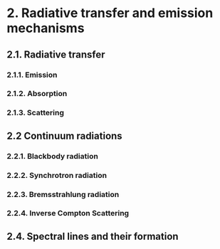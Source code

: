 # 2. Radiative transfer and emission mechanisms

## 2.1. Radiative transfer
### 2.1.1. Emission

### 2.1.2. Absorption

### 2.1.3. Scattering

## 2.2 Continuum radiations
### 2.2.1. Blackbody radiation

### 2.2.2. Synchrotron radiation

### 2.2.3. Bremsstrahlung radiation

### 2.2.4. Inverse Compton Scattering

## 2.4. Spectral lines and their formation